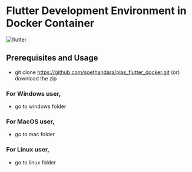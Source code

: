 # Flutter Development Environment in Docker Container
![flutter](https://github.com/soethandara/plas_flutter_docker/assets/148550611/26af9f16-4306-47be-ac17-36ad895f4185)
## Prerequisites and Usage
- git clone https://github.com/soethandara/plas_flutter_docker.git (or) download the zip
### For Windows user,
- go to windows folder
### For MacOS user,
- go to mac folder
### For Linux user,
- go to linux folder
